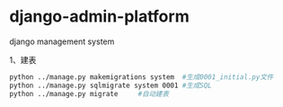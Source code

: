 # django-admin-platform
django management system 

1、建表

```bash
python ../manage.py makemigrations system  #生成0001_initial.py文件
python ../manage.py sqlmigrate system 0001 #生成SQL
python ../manage.py migrate     #自动建表
```


